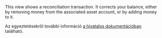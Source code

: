 This view shows a reconciliation transaction. It corrects your balance, either by removing money from the associated asset account, or by adding money to it.

Az egyeztetésekről további információ [a hivatalos dokumentációban](https://firefly-iii.readthedocs.io/en/latest/advanced/reconcile.html) található.